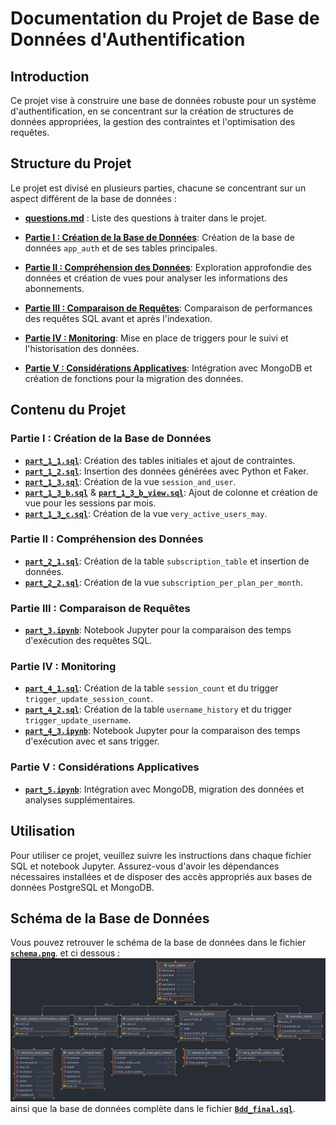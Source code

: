 # Documentation du Projet de Base de Données d'Authentification

## Introduction

Ce projet vise à construire une base de données robuste pour un système d'authentification, en se concentrant sur la
création de structures de données appropriées, la gestion des contraintes et l'optimisation des requêtes.

## Structure du Projet

Le projet est divisé en plusieurs parties, chacune se concentrant sur un aspect différent de la base de données :

- [**questions.md**](./questions.md) : Liste des questions à traiter dans le projet.

- [**Partie I : Création de la Base de Données**](#partie-i--création-de-la-base-de-données): Création de la base de
  données `app_auth` et de ses tables principales.
- [**Partie II : Compréhension des Données**](#partie-ii--compréhension-des-données): Exploration approfondie des
  données et création de vues pour analyser les informations des abonnements.
- [**Partie III : Comparaison de Requêtes**](#partie-iii--comparaison-de-requêtes): Comparaison de performances des
  requêtes SQL avant et après l'indexation.
- [**Partie IV : Monitoring**](#partie-iv--monitoring): Mise en place de triggers pour le suivi et l'historisation des
  données.
- [**Partie V : Considérations Applicatives**](#partie-v--considérations-applicatives): Intégration avec MongoDB et
  création de fonctions pour la migration des données.

## Contenu du Projet

### Partie I : Création de la Base de Données

- [**`part_1_1.sql`**](./part_1_1.sql): Création des tables initiales et ajout de contraintes.
- [**`part_1_2.sql`**](./part_1_2.sql): Insertion des données générées avec Python et Faker.
- [**`part_1_3.sql`**](./part_1_3_a.sql): Création de la vue `session_and_user`.
- [**`part_1_3_b.sql`**](./part_1_3_b.sql) & [**`part_1_3_b_view.sql`**](./part_1_3_b_view.sql): Ajout de colonne et
  création de vue pour les sessions par mois.
- [**`part_1_3_c.sql`**](./part_1_3_c.sql): Création de la vue `very_active_users_may`.

### Partie II : Compréhension des Données

- [**`part_2_1.sql`**](./part_2_1.sql): Création de la table `subscription_table` et insertion de données.
- [**`part_2_2.sql`**](./part_2_2.sql): Création de la vue `subscription_per_plan_per_month`.

### Partie III : Comparaison de Requêtes

- [**`part_3.ipynb`**](./part_3.ipynb): Notebook Jupyter pour la comparaison des temps d'exécution des requêtes SQL.

### Partie IV : Monitoring

- [**`part_4_1.sql`**](./part_4_1.sql): Création de la table `session_count` et du
  trigger `trigger_update_session_count`.
- [**`part_4_2.sql`**](./part_4_2.sql): Création de la table `username_history` et du trigger `trigger_update_username`.
- [**`part_4_3.ipynb`**](./part_4_3.ipynb): Notebook Jupyter pour la comparaison des temps d'exécution avec et sans
  trigger.

### Partie V : Considérations Applicatives

- [**`part_5.ipynb`**](./part_5.ipynb): Intégration avec MongoDB, migration des données et analyses supplémentaires.

## Utilisation

Pour utiliser ce projet, veuillez suivre les instructions dans chaque fichier SQL et notebook Jupyter. Assurez-vous
d'avoir les dépendances nécessaires installées et de disposer des accès appropriés aux bases de données PostgreSQL et
MongoDB.

## Schéma de la Base de Données

Vous pouvez retrouver le schéma de la base de données dans le fichier [**`schema.png`**](./media/schema.png).
et ci dessous :
![Schéma de la Base de Données](./media/schema.png)
ainsi que la base de données complète dans le fichier [**`Bdd_final.sql`**](./Bdd_final.sql).